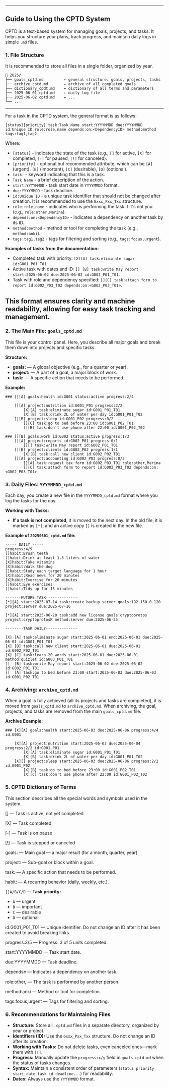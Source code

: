 
---

## Guide to Using the CPTD System

CPTD is a text-based system for managing goals, projects, and tasks. It helps you structure your plans, track progress, and maintain daily logs in simple `.md` files.

### 1. File Structure

It is recommended to store all files in a single folder, organized by year.

```
📁 2025/
├── goals_cptd.md         ← general structure: goals, projects, tasks
├── archive_cptd.md       ← archive of all completed goals
├── dictionary_cpdt.md    ← dictionary of all terms and parameters
├── 2025-06-01.cptd.md    ← daily log file
├── 2025-06-02.cptd.md    ← ...
└── ...
```

---
For a task in the CPTD system, the general format is as follows:

```
[status][priority] task:Task Name start:YYYYMMDD due:YYYYMMDD id:Unique ID role:role,name depends:on:<DependencyID> method:method tags:tag1,tag2
```
Where:
* `[status]` - indicates the state of the task (e.g., `[]` for active, `[X]` for completed, `[-]` for paused, `[!]` for canceled).
* `[priority]` - optional but recommended attribute, which can be `[A]` (urgent), `[B]` (important), `[C]` (desirable), `[D]` (optional).
* `task:` - keyword indicating that this is a task.
* `Task Name` - a brief description of the action.
* `start:YYYYMMDD` - task start date in `YYYYMMDD` format.
* `due:YYYYMMDD` - task deadline.
* `id:Unique ID` - a unique task identifier that should not be changed after creation. It is recommended to use the `Gxxx_Pxx_Txx` structure.
* `role:role,name` - indicates who is performing the task if it's not you (e.g., `role:other,Marina`).
* `depends:on:<DependencyID>` - indicates a dependency on another task by its ID.
* `method:method` - method or tool for completing the task (e.g., `method:anki`).
* `tags:tag1,tag2` - tags for filtering and sorting (e.g., `tags:focus,urgent`).

**Examples of tasks from the documentation:**

* Completed task with priority: `[X][A] task:eliminate sugar id:G001_P01_T01`.
* Active task with dates and ID: `[] [B] task:write May report start:2025-06-02 due:2025-06-02 id:G002_P01_T01`.
* Task with role and dependency specified: `[][C] task:attach form to report id:G002_P03_T02 depends:on:<G002_P03_T01>`.

This format ensures clarity and machine readability, allowing for easy task tracking and management.
---

### 2. The Main File: `goals_cptd.md`

This file is your control panel. Here, you describe all major goals and break them down into projects and specific tasks.

**Structure:**

- **goals:** — A global objective (e.g., for a quarter or year).
- **project:** — A part of a goal, a major block of work.
- **task:** — A specific action that needs to be performed.

**Example:**


```
### [][A] goals:health id:G001 status:active progress:2/4

    [][A] project:nutrition id:G001_P01 progress:2/2
        [X][A] task:eliminate sugar id:G001_P01_T01
        [X][B] task:drink 2L of water per day id:G001_P01_T02
    [][B] project:sleep id:G001_P02 progress:0/2
        [][C] task:go to bed before 23:00 id:G001_P02_T01
        [][B] task:don't use phone after 22:00 id:G001_P02_T02

### [][B] goals:work id:G002 status:active progress:1/3
    [][A] project:reports id:G002_P01 progress:0/1
        [][] task:write May report id:G002_P01_T01
    [][B] project:clients id:G002_P02 progress:1/1
        [X][B] task:call new client id:G002_P02_T01
    [][A] project:accounting id:G002_P03 progress:0/2
        [][A] task:request tax form id:G002_P03_T01 role:other,Marina
        [][C] task:attach form to report id:G002_P03_T02 depends:on:<G002_P03_T01>
```

### 3. Daily Files: `YYYYMMDD_cptd.md`

Each day, you create a new file in the `YYYYMMDD_cptd.md` format where you log the tasks for the day.

**Working with Tasks:**

- **If a task is not completed**, it is moved to the next day. In the old file, it is marked as `[*]`, and an active copy `[]` is created in the new file.

**Example of `20250601_cptd.md` file:**


```
----- DAILY -----
progress:4/9
[]habit:Brush teeth
[]habit:Drink at least 1.5 liters of water
[X]habit:Take vitamins
[X]habit:Walk the dog
[]habit:Study each target language for 1 hour
[X]habit:Read news for 20 minutes
[X]habit:Exercise for 20 minutes
[]habit:Eye exercises
[]habit:Tidy up for 15 minutes

-------FUTURE TASK--------------
[*][A] start:2025-07-14 task:create backup server goals:192.150.0.120 project:server due:2025-07-16

[*][A] start:2025-06-20 task:add new license goals:cryptoprotos project:cryptoprotosK method:server due:2025-06-25

--------TASK DAILY--------------

[X] [A] task:eliminate sugar start:2025-06-01 end:2025-06-01 due:2025-06-01 id:G001_P01_T01
[X] [B] task:call new client start:2025-06-01 due:2025-06-01 id:G002_P02_T01
[X] [C] task:learn 20 words start:2025-06-01 due:2025-06-01 method:quizlet id:G003_P01_T01
[]  [B] task:write May report start:2025-06-02 due:2025-06-02 id:G002_P01_T01
[]  [A] task:go to bed before 23:00 start:2025-06-03 due:2025-06-03 id:G001_P02_T01

```

### 4. Archiving: `archive_cptd.md`

When a goal is fully achieved (all its projects and tasks are completed), it is moved from `goals_cptd.md` to `archive_cptd.md`. When archiving, the goal, projects, and tasks are removed from the main `goals_cptd.md` file.

**Archive Example:**



```
### [X][A] goals:health start:2025-06-03 due:2025-06-06 progress:4/4 id:G001

    [X][A] project:nutrition start:2025-06-03 due:2025-06-04 progress:2/2 id:G001_P01
        [X][A] task:eliminate sugar id:G001_P01_T01
        [X][B] task:drink 2L of water per day id:G001_P01_T02
    [X][] project:sleep start:2025-06-03 due:2025-06-06 progress:2/2 id:G001_P02
        [X][B] task:go to bed before 23:00 id:G001_P02_T01
        [X][C] task:don't use phone after 22:00 id:G001_P02_T02
```

### 5. CPTD Dictionary of Terms

This section describes all the special words and symbols used in the system.

[] — Task is active, not yet completed

[X] — Task completed

[-] — Task is on pause

[!] — Task is stopped or canceled

goals: — Main goal — a major result (for a month, quarter, year).

project: — Sub-goal or block within a goal.

task: — A specific action that needs to be performed.

habit: — A recurring behavior (daily, weekly, etc.).

`[]A/B/C/D` — **Task priority:**

- `A` — urgent
- `B` — important
- `C` — desirable
- `D` — optional

id:G001_P01_T01 — Unique identifier. Do not change an ID after it has been created to avoid breaking links.

progress:3/5 — Progress: 3 of 5 units completed.

start:YYYYMMDD — Task start date.

due:YYYYMMDD — Task deadline.

depends:on:<id> — Indicates a dependency on another task.

role:other,<name> — The task is performed by another person.

method:anki — Method or tool for completion.

tags:focus,urgent — Tags for filtering and sorting.

### 6. Recommendations for Maintaining Files

- **Structure:** Store all `.cptd.md` files in a separate directory, organized by year or project.
- **Identifiers (ID):** Use the `Gxxx_Pxx_Txx` structure. Do not change an ID after its creation.
- **Working with Tasks:** Do not delete tasks, even canceled ones—mark them with `[!]`.
- **Progress:** Manually update the `progress:x/y` field in `goals_cptd.md` when the status of tasks changes.
- **Syntax:** Maintain a consistent order of parameters (`status priority start_date task id deadline...`) for readability.
- **Dates:** Always use the `YYYYMMDD` format.
